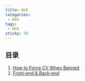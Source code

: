 ```yaml
---
title: Web
categories:
 - Web
tags:
 - Web
sticky: 50
---
```


## 目录

1. [How to Force CV When Banned](HowtoForceCVWhenBanned.md)
2. [Front-end & Back-end](Frontbackend.md)
